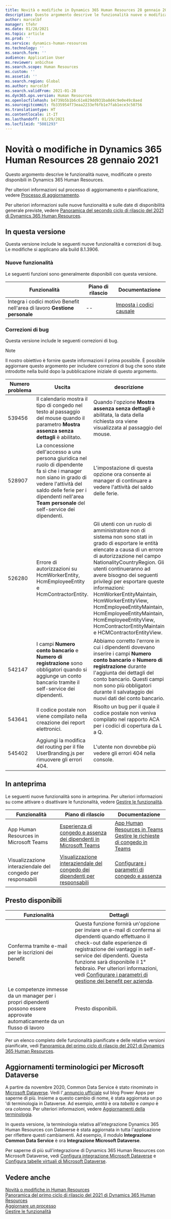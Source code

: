 ```yaml
---
title: Novità o modifiche in Dynamics 365 Human Resources 28 gennaio 2021
description: Questo argomento descrive le funzionalità nuove o modificate di Microsoft Dynamics 365 Human Resources al 28 gennaio 2021.
author: marcelbf
manager: tfehr
ms.date: 01/28/2021
ms.topic: article
ms.prod: ''
ms.service: dynamics-human-resources
ms.technology: ''
ms.search.form: ''
audience: Application User
ms.reviewer: anbichse
ms.search.scope: Human Resources
ms.custom: ''
ms.assetid: ''
ms.search.region: Global
ms.author: marcelbf
ms.search.validFrom: 2021-01-28
ms.dyn365.ops.version: Human Resources
ms.openlocfilehash: b4739b5b1b6c61e829dd931ba8d4c9e0e49c8aed
ms.sourcegitcommit: fb335954f73eaa2233ef6fb1e7fab1ece3c50756
ms.translationtype: HT
ms.contentlocale: it-IT
ms.lasthandoff: 01/29/2021
ms.locfileid: "5081293"
---
```

# <a name="whats-new-or-changed-in-dynamics-365-human-resources-january-28-2021"></a>Novità o modifiche in Dynamics 365 Human Resources 28 gennaio 2021

Questo argomento descrive le funzionalità nuove, modificate o presto disponibili in Dynamics 365 Human Resources.

Per ulteriori informazioni sul processo di aggiornamento e pianificazione, vedere [Processo di aggiornamento](hr-admin-setup-update-process.md).

Per ulteriori informazioni sulle nuove funzionalità e sulle date di disponibilità generale previste, vedere [Panoramica del secondo ciclo di rilascio del 2021 di Dynamics 365 Human Resources](https://docs.microsoft.com/dynamics365-release-plan/2021wave1/human-resources/dynamics365-human-resources/).

## <a name="in-this-release"></a>In questa versione

Questa versione include le seguenti nuove funzionalità e correzioni di bug. Le modifiche si applicano alla build 8.1.3906.

### <a name="new-features"></a>Nuove funzionalità

Le seguenti funzioni sono generalmente disponibili con questa versione.

| Funzionalità | Piano di rilascio | Documentazione |
| --- | --- | --- |
| Integra i codici motivo Benefit nell'area di lavoro **Gestione personale** | -- | [Imposta i codici causale](hr-benefits-setup-reason-codes.md) |

### <a name="bug-fixes"></a>Correzioni di bug

Questa versione include le seguenti correzioni di bug.

> [!NOTE]
> Il nostro obiettivo è fornire queste informazioni il prima possibile. È possibile aggiornare questo argomento per includere correzioni di bug che sono state introdotte nella build dopo la pubblicazione iniziale di questo argomento.


| Numero problema | Uscita |  descrizione |
| --- | --- | --- |
| 539456 | Il calendario mostra il tipo di congedo nel testo al passaggio del mouse quando il parametro **Mostra assenza senza dettagli** è abilitato. | Quando l'opzione **Mostra assenza senza dettagli** è abilitata, la data della richiesta ora viene visualizzata al passaggio del mouse. |
| 528907 | La concessione dell'accesso a una persona giuridica nel ruolo di dipendente fa sì che i manager non siano in grado di vedere l'attività del saldo delle ferie per i dipendenti nell'area **Team personale** del self-service dei dipendenti. |L'impostazione di questa opzione ora consente ai manager di continuare a vedere l'attività del saldo delle ferie. |
| 526280 | Errore di autorizzazioni su HcmWorkerEntity, HcmEmployeeEntity e HcmContractorEntity. | Gli utenti con un ruolo di amministratore non di sistema non sono stati in grado di esportare le entità elencate a causa di un errore di autorizzazione nel campo NationalityCountryRegion. Gli utenti continueranno ad avere bisogno dei seguenti privilegi per esportare queste informazioni: HcmWorkerEntityMaintain, HcmWorkerEntityView, HcmEmployeeEntityMaintain, HcmEmployeeEntityMaintain, HcmEmployeeEntityView, HcmContractorEntityMaintain e HCMContractorEntityView. |
| 542147 | I campi **Numero conto bancario** e **Numero di registrazione** sono obbligatori quando si aggiunge un conto bancario tramite il self-service dei dipendenti. | Abbiamo corretto l'errore in cui i dipendenti dovevano inserire i campi **Numero conto bancario** e **Numero di registrazione** durante l'aggiunta dei dettagli del conto bancario. Questi campi non sono più obbligatori durante il salvataggio dei nuovi dati del conto bancario. |
| 543641 | Il codice postale non viene compilato nella creazione dei report elettronici. | Risolto un bug per il quale il codice postale non veniva compilato nel rapporto ACA per i codici di copertura da L a Q. |
| 545402 | Aggiungi la modifica del routing per il file UserBranding.js per rimuovere gli errori 404. | L'utente non dovrebbe più vedere gli errori 404 nella console. |

## <a name="in-preview"></a>In anteprima   

Le seguenti nuove funzionalità sono in anteprima. Per ulteriori informazioni su come attivare o disattivare le funzionalità, vedere [Gestire le funzionalità](hr-admin-manage-features.md).

| Funzionalità | Piano di rilascio | Documentazione |
| --- | --- | --- |
| App Human Resources in Microsoft Teams | [Esperienza di congedo e assenza dei dipendenti in Microsoft Teams](https://docs.microsoft.com/dynamics365-release-plan/2020wave1/dynamics365-human-resources/employee-leave-absence-experience-teams) | [App Human Resources in Teams](https://go.microsoft.com/fwlink/?linkid=2127841)<br>[Gestire le richieste di congedo in Teams](hr-teams-leave-app.md) |
| Visualizzazione interaziendale del congedo per responsabili | [Visualizzazione interaziendale del congedo dei dipendenti per responsabili](https://docs.microsoft.com/dynamics365-release-plan/2020wave2/human-resources/dynamics365-human-resources/cross-company-view-employee-leave-managers) | [Configurare i parametri di congedo e assenza](https://docs.microsoft.com/dynamics365/human-resources/hr-leave-and-absence-parameters) |

## <a name="coming-soon"></a>Presto disponibili

| Funzionalità | Dettagli |
| --- | --- |
| Conferma tramite e-mail per le iscrizioni dei benefit | Questa funzione fornirà un'opzione per inviare un e-mail di conferma ai dipendenti quando effettuano il check-out dalle esperienze di registrazione dei vantaggi in self-service dei dipendenti. Questa funzione sarà disponibile il 1° febbraio. Per ulteriori informazioni, vedi [Configurare i parametri di gestione dei benefit per azienda](hr-benefits-setup-parameters-per-company.md). |
| Le competenze immesse da un manager per i propri dipendenti possono essere approvate automaticamente da un flusso di lavoro | Presto disponibili. |

Per un elenco completo delle funzionalità pianificate e delle relative versioni pianificate, vedi [Panoramica del primo ciclo di rilascio del 2021 di Dynamics 365 Human Resources](https://docs.microsoft.com/dynamics365-release-plan/2021wave1/human-resources/dynamics365-human-resources/).

## <a name="terminology-updates-for-microsoft-dataverse"></a>Aggiornamenti terminologici per Microsoft Dataverse

A partire da novembre 2020, Common Data Service è stato rinominato in [Microsoft Dataverse](https://docs.microsoft.com/powerapps/maker/data-platform/data-platform-intro). Vedi l'[ annuncio ufficiale](https://powerapps.microsoft.com/blog/reshape-the-future-of-work-with-microsoft-dataverse-for-teams-now-generally-available/) sul blog Power Apps per saperne di più. Insieme a questo cambio di nome, è stata aggiornata un po 'di terminologia in Dataverse. Ad esempio, *entità* è ora *tabella* e *campo* è ora *colonna*. Per ulteriori informazioni, vedere [Aggiornamenti della terminologia](https://docs.microsoft.com/powerapps/maker/data-platform/data-platform-intro#terminology-updates).

In questa versione, la terminologia relativa all'integrazione Dynamics 365 Human Resources con Dataverse è stata aggiornata in tutta l'applicazione per riflettere questi cambiamenti. Ad esempio, il modulo **Integrazione Common Data Service** è ora **Integrazione Microsoft Dataverse**.

Per saperne di più sull'integrazione di Dynamics 365 Human Resources con Microsoft Dataverse, vedi [Configura integrazione Microsoft Dataverse](https://docs.microsoft.com/dynamics365/human-resources/hr-admin-integration-common-data-service) e [Configura tabelle virtuali di Microsoft Dataverse](https://docs.microsoft.com/dynamics365/human-resources/hr-admin-integration-common-data-service-virtual-entities).

## <a name="see-also"></a>Vedere anche

[Novità o modifiche in Human Resources](hr-admin-whats-new.md)</br>
[Panoramica del primo ciclo di rilascio del 2021 di Dynamics 365 Human Resources](https://docs.microsoft.com/dynamics365-release-plan/2021wave1/human-resources/dynamics365-human-resources/)</br>
[Aggiornare un processo](hr-admin-setup-update-process.md)</br>
[Gestire le funzionalità](hr-admin-manage-features.md)
